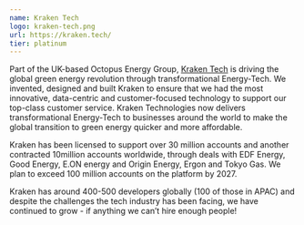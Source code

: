 ```yaml
---
name: Kraken Tech
logo: kraken-tech.png
url: https://kraken.tech/
tier: platinum
---
```


Part of the UK-based Octopus Energy Group, [Kraken Tech](https://kraken.tech/) is driving the global green energy revolution through transformational Energy-Tech. We invented, designed and built Kraken to ensure that we had the most innovative, data-centric and customer-focused technology to support our top-class customer service. Kraken Technologies now delivers transformational Energy-Tech to businesses around the world to make the global transition to green energy quicker and more affordable.

Kraken has been licensed to support over 30 million accounts and another contracted 10million accounts worldwide, through deals with EDF Energy, Good Energy, E.ON energy and Origin Energy, Ergon and Tokyo Gas. We plan to exceed 100 million accounts on the platform by 2027.

Kraken has around 400-500 developers globally (100 of those in APAC) and despite the challenges the tech industry has been facing, we have continued to grow - if anything we can’t hire enough people!
